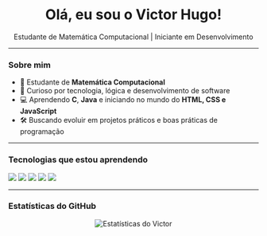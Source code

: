 <h1 align="center">Olá, eu sou o Victor Hugo!</h1>

<p align="center">
  Estudante de Matemática Computacional | Iniciante em Desenvolvimento
</p>

---

### Sobre mim

- 📘 Estudante de **Matemática Computacional**
- 🧠 Curioso por tecnologia, lógica e desenvolvimento de software
- 💻 Aprendendo **C**, **Java** e iniciando no mundo do **HTML, CSS e JavaScript**
- 🛠️ Buscando evoluir em projetos práticos e boas práticas de programação

---

### Tecnologias que estou aprendendo

<p>
  <img src="https://img.shields.io/badge/C-00599C?style=for-the-badge&logo=c&logoColor=white"/>
  <img src="https://img.shields.io/badge/Java-ED8B00?style=for-the-badge&logo=java&logoColor=white"/>
  <img src="https://img.shields.io/badge/HTML5-E34F26?style=for-the-badge&logo=html5&logoColor=white"/>
  <img src="https://img.shields.io/badge/CSS3-1572B6?style=for-the-badge&logo=css3&logoColor=white"/>
  <img src="https://img.shields.io/badge/JavaScript-F7DF1E?style=for-the-badge&logo=javascript&logoColor=black"/>
</p>

---

### Estatísticas do GitHub

<p align="center">
  <img src="https://github-readme-stats.vercel.app/api?username=victorhugomc&show_icons=true&theme=github_dark&count_private=true" alt="Estatísticas do Victor"/>
</p>

